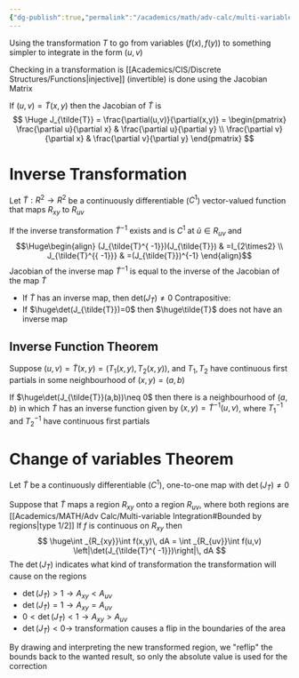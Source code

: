```yaml
---
{"dg-publish":true,"permalink":"/academics/math/adv-calc/multi-variable-change-of-variables/","created":"2024-12-08T15:40:57.314-05:00","updated":"2025-07-08T11:19:56.248-04:00"}
---
```


Using the transformation $T$ to go from variables $(f(x),f(y))$ to something simpler to integrate in the form $(u,v)$

Checking in a transformation is [[Academics/CIS/Discrete Structures/Functions\|injective]] (invertible) is done using the Jacobian Matrix

If $(u,v)=\tilde{T}(x,y)$ then the Jacobian of $\tilde{T}$ is
$$
\Huge J_{\tilde{T}} = \frac{\partial(u,v)}{\partial(x,y)} = \begin{pmatrix} \frac{\partial u}{\partial x} & \frac{\partial u}{\partial y} \\ \frac{\partial v}{\partial x} & \frac{\partial v}{\partial y} \end{pmatrix}
$$

# Inverse Transformation
Let $\tilde{T}:R^2\to R^2$ be a continuously differentiable ($C^1$) vector-valued function that maps $R_{xy}$ to $R_{uv}$ 

If the inverse transformation $\tilde{T}^{-1}$ exists and is $C^1$ at $\tilde{u}\in R_{uv}$ and 
$$\Huge\begin{align}
(J_{\tilde{T}^{ -1}})(J_{\tilde{T}}) & =I_{2\times2} \\
J_{\tilde{T}^{{ -1}}} & =(J_{\tilde{T}})^{-1}
\end{align}$$
Jacobian of the inverse map $\tilde{T}^{-1}$ is equal to the inverse of the Jacobian of the map $\tilde{T}$


- If $\tilde{T}$ has an inverse map, then det$(J_{\tilde{T}})\neq0$ 
Contrapositive:
- If $\huge\det(J_{\tilde{T}})=0$ then $\huge\tilde{T}$ does not have an inverse map

## Inverse Function Theorem

Suppose $(u,v)=\tilde{T}(x,y)=(T_{1}(x,y),T_{2}(x,y)),$  and $T_{1},T_{2}$ have continuous first partials in some neighbourhood of $(x,y)=(a,b)$

If $\huge\det(J_{\tilde{T}}(a,b))\neq 0$ then there is a neighbourhood of $(a,b)$ in which $\tilde{T}$ has an inverse function given by $(x,y)=\tilde{T}^{ -1}(u,v)$, where $T_{1}^{-1}$ and $T_{2}^{ -1}$ have continuous first partials

# Change of variables Theorem
Let $\tilde{T}$ be a continuously differentiable ($C^1$), one-to-one map with $\det(J_{\tilde{T}})\neq 0$ 

Suppose that $\tilde{T}$ maps a region $R_{xy}$ onto a region $R_{uv}$, where both regions are [[Academics/MATH/Adv Calc/Multi-variable Integration#Bounded by regions\|type 1/2]]
If $f$ is continuous on $R_{xy}$ then
$$
\huge\int _{R_{xy}}\int  f(x,y)\, dA = \int _{R_{uv}}\int f(u,v)  \left|\det(J_{\tilde{T}^{ -1}})\right|\, dA  
$$
The $\det(J_{\tilde{T}})$ indicates what kind of transformation the transformation will cause on the regions
- $\det(J_{\tilde{T}})>1\longrightarrow A_{xy}<A_{uv}$
- $\det(J_{\tilde{T}})=1\longrightarrow A_{xy}=A_{uv}$
- $0<\det(J_{\tilde{T}})<1\longrightarrow A_{xy}>A_{uv}$
- $\det(J_{\tilde{T}})<0\longrightarrow$ transformation causes a flip in the boundaries of the area

By drawing and interpreting the new transformed region, we "reflip" the bounds back to the wanted result, so only the absolute value is used for the correction
